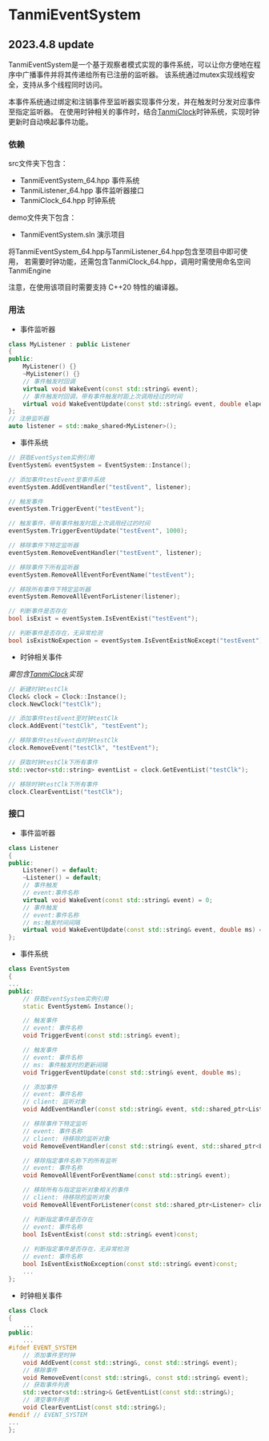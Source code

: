 # TanmiEventSystem

## 2023.4.8 update

TanmiEventSystem是一个基于观察者模式实现的事件系统，可以让你方便地在程序中广播事件并将其传递给所有已注册的监听器。
该系统通过mutex实现线程安全，支持从多个线程同时访问。

本事件系统通过绑定和注销事件至监听器实现事件分发，并在触发时分发对应事件至指定监听器。
在使用时钟相关的事件时，结合[TanmiClock](https://github.com/tanmika/TanmiClock)时钟系统，实现时钟更新时自动唤起事件功能。

### 依赖

src文件夹下包含：
- TanmiEventSystem_64.hpp
事件系统
- TanmiListener_64.hpp
事件监听器接口
- TanmiClock_64.hpp
时钟系统

demo文件夹下包含：
- TanmiEventSystem.sln
演示项目

将TanmiEventSystem_64.hpp与TanmiListener_64.hpp包含至项目中即可使用，
若需要时钟功能，还需包含TanmiClock_64.hpp，调用时需使用命名空间TanmiEngine

注意，在使用该项目时需要支持 C++20 特性的编译器。
### 用法
- 事件监听器
```c++
class MyListener : public Listener
{
public:
	MyListener() {}
	~MyListener() {}
	// 事件触发时回调
	virtual void WakeEvent(const std::string& event);
	// 事件触发时回调，带有事件触发时距上次调用经过的时间
	virtual void WakeEventUpdate(const std::string& event, double elapesd_ms);
};
// 注册监听器
auto listener = std::make_shared<MyListener>();
```
- 事件系统
```c++
// 获取EventSystem实例引用
EventSystem& eventSystem = EventSystem::Instance();

// 添加事件testEvent至事件系统
eventSystem.AddEventHandler("testEvent", listener);

// 触发事件
eventSystem.TriggerEvent("testEvent");

// 触发事件，带有事件触发时距上次调用经过的时间
eventSystem.TriggerEventUpdate("testEvent", 1000);

// 移除事件下特定监听器
eventSystem.RemoveEventHandler("testEvent", listener);

// 移除事件下所有监听器
eventSystem.RemoveAllEventForEventName("testEvent");

// 移除所有事件下特定监听器
eventSystem.RemoveAllEventForListener(listener);

// 判断事件是否存在
bool isExist = eventSystem.IsEventExist("testEvent");

// 判断事件是否存在，无异常检测
bool isExistNoExpection = eventSystem.IsEventExistNoExcept("testEvent");
```
- 时钟相关事件

*需包含[TanmiClock](https://github.com/tanmika/TanmiClock)实现*

```c++
// 新建时钟testClk
Clock& clock = Clock::Instance();
clock.NewClock("testClk");

// 添加事件testEvent至时钟testClk
clock.AddEvent("testClk", "testEvent");

// 移除事件testEvent由时钟testClk
clock.RemoveEvent("testClk", "testEvent");

// 获取时钟testClk下所有事件
std::vector<std::string> eventList = clock.GetEventList("testClk");

// 移除时钟testClk下所有事件
clock.ClearEventList("testClk");
```

### 接口
- 事件监听器
```c++
class Listener
{
public:
	Listener() = default;
	~Listener() = default;
	// 事件触发
	// event:事件名称
	virtual void WakeEvent(const std::string& event) = 0;
	// 事件触发
	// event:事件名称
	// ms:触发时间间隔
	virtual void WakeEventUpdate(const std::string& event, double ms) = 0;
};
```
- 事件系统
```c++
class EventSystem
{
...
public:
	// 获取EventSystem实例引用
	static EventSystem& Instance();

	// 触发事件
	// event: 事件名称
	void TriggerEvent(const std::string& event);

	// 触发事件
	// event: 事件名称
	// ms: 事件触发时的更新间隔
	void TriggerEventUpdate(const std::string& event, double ms);

	// 添加事件
	// event: 事件名称
	// client: 监听对象
	void AddEventHandler(const std::string& event, std::shared_ptr<Listener> client);

	// 移除事件下特定监听
	// event: 事件名称
	// client: 待移除的监听对象
	void RemoveEventHandler(const std::string& event, std::shared_ptr<Listener> client);

	// 移除指定事件名称下的所有监听
	// event: 事件名称
	void RemoveAllEventForEventName(const std::string& event);

	// 移除所有与指定监听对象相关的事件
	// client: 待移除的监听对象
	void RemoveAllEventForListener(const std::shared_ptr<Listener> client);

	// 判断指定事件是否存在
	// event: 事件名称
	bool IsEventExist(const std::string& event)const;
		
	// 判断指定事件是否存在，无异常检测
	// event: 事件名称
	bool IsEventExistNoException(const std::string& event)const;
	...
};
```
- 时钟相关事件
```c++
class Clock
{
    ...
public:
	...
#ifdef EVENT_SYSTEM
	// 添加事件至时钟
	void AddEvent(const std::string&, const std::string& event);
	// 移除事件
	void RemoveEvent(const std::string&, const std::string& event);
	// 获取事件列表
	std::vector<std::string>& GetEventList(const std::string&);
	// 清空事件列表
	void ClearEventList(const std::string&);
#endif // EVENT_SYSTEM
...
};
```
